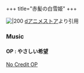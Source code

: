 +++
title="赤髪の白雪姫"
+++

![|200](https://cs1.animestore.docomo.ne.jp/anime_kv/img/20/16/2/20162_1_d2.jpg?1552446442000)
[dアニメストア](https://www.google.com/url?sa=i&url=https%3A%2F%2Fanimestore.docomo.ne.jp%2Fanimestore%2Fci%3FworkId%3D20162&psig=AOvVaw3nlfbmt8gIe4YovmpgCghU&ust=1720686334730000&source=images&cd=vfe&opi=89978449&ved=0CBEQjRxqFwoTCPDCtaqGnIcDFQAAAAAdAAAAABAE)より引用

### Music
#### OP : やさしい希望
[No Credit OP](https://seiyaworld.github.io/video01/akagami1_op.mp4)
